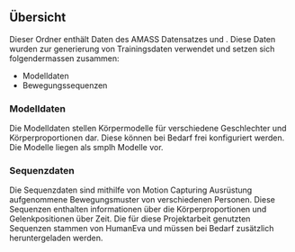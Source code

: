 <h2>Übersicht</h2>
Dieser Ordner enthält Daten des AMASS Datensatzes und . Diese Daten wurden zur generierung von Trainingsdaten verwendet und setzen sich folgendermassen zusammen:
<ul>
<li>Modelldaten</li>
<li>Bewegungssequenzen</li>
</ul>

<h3>Modelldaten</h3>
Die Modelldaten stellen Körpermodelle für verschiedene Geschlechter und Körperproportionen dar.
Diese können bei Bedarf frei konfiguriert werden.
Die Modelle liegen als smplh Modelle vor.
<h3>Sequenzdaten</h3>
Die Sequenzdaten sind mithilfe von Motion Capturing Ausrüstung aufgenommene Bewegungsmuster von verschiedenen Personen.
Diese Sequenzen enthalten informationen über die Körperproportionen und Gelenkpositionen über Zeit.
Die für diese Projektarbeit genutzten Sequenzen stammen von  HumanEva und müssen bei Bedarf zusätzlich heruntergeladen werden.



